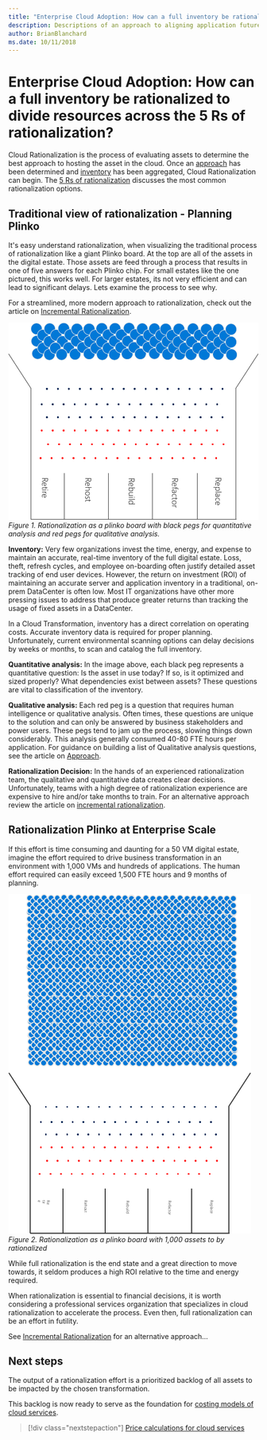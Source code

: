```yaml
---
title: "Enterprise Cloud Adoption: How can a full inventory be rationalized to divide resources across the 5 Rs of rationalization?"
description: Descriptions of an approach to aligning application future state
author: BrianBlanchard
ms.date: 10/11/2018
---
```


# Enterprise Cloud Adoption: How can a full inventory be rationalized to divide resources across the 5 Rs of rationalization?

Cloud Rationalization is the process of evaluating assets to determine the best approach to hosting the asset in the cloud.
Once an [approach](approach.md) has been determined and [inventory](inventory.md) has been aggregated, Cloud Rationalization can begin. The [5 Rs of rationalization](5-rs-of-rationalization.md) discusses the most common rationalization options.

## Traditional view of rationalization - Planning Plinko

It's easy understand rationalization, when visualizing the traditional process of rationalization like a giant Plinko board. At the top are all of the assets in the digital estate. Those assets are feed through a process that results in one of five answers for each Plinko chip. For small estates like the one pictured, this works well. For larger estates, its not very efficient and can lead to significant delays. Lets examine the process to see why.

For a streamlined, more modern approach to rationalization, check out the article on [Incremental Rationalization](rationalize-incremental.md).

![Rationalization as a plinko board with black pegs for quantitative analysis and red pegs for qualitative analysis](../_images/rationalization-plinko.png)
*Figure 1. Rationalization as a plinko board with black pegs for quantitative analysis and red pegs for qualitative analysis.*

**Inventory:** Very few organizations invest the time, energy, and expense to maintain an accurate, real-time inventory of the full digital estate. Loss, theft, refresh cycles, and employee on-boarding often justify detailed asset tracking of end user devices. However, the return on investment (ROI) of maintaining an accurate server and application inventory in a traditional, on-prem DataCenter is often low. Most IT organizations have other more pressing issues to address that produce greater returns than tracking the usage of fixed assets in a DataCenter.

In a Cloud Transformation, inventory has a direct correlation on operating costs. Accurate inventory data is required for proper planning. Unfortunately, current environmental scanning options can delay decisions by weeks or months, to scan and catalog the full inventory.

**Quantitative analysis:** In the image above, each black peg represents a quantitative question: Is the asset in use today? If so, is it optimized and sized properly? What dependencies exist between assets? These questions are vital to classification of the inventory.

**Qualitative analysis:** Each red peg is a question that requires human intelligence or qualitative analysis. Often times, these questions are unique to the solution and can only be answered by business stakeholders and power users. These pegs tend to jam up the process, slowing things down considerably. This analysis generally consumed 40-80 FTE hours per application. For guidance on building a list of Qualitative analysis questions, see the article on [Approach](approach.md).

**Rationalization Decision:** In the hands of an experienced rationalization team, the qualitative and quantitative data creates clear decisions. Unfortunately, teams with a high degree of rationalization experience are expensive to hire and/or take months to train. For an alternative approach review the article on [incremental rationalization](rationalize-incremental.md).

## Rationalization Plinko at Enterprise Scale

If this effort is time consuming and daunting for a 50 VM digital estate, imagine the effort required to drive business transformation in an environment with 1,000 VMs and hundreds of applications. The human effort required can easily exceed 1,500 FTE hours and 9 months of planning.

![Rationalization as a plinko board with 1,000 assets to by rationalized](../_images/rationalization-plinko-enterprise.png)
*Figure 2. Rationalization as a plinko board with 1,000 assets to by rationalized*

While full rationalization is the end state and a great direction to move towards, it seldom produces a high ROI relative to the time and energy required.

When rationalization is essential to financial decisions, it is worth considering a professional services organization that specializes in cloud rationalization to accelerate the process. Even then, full rationalization can be an effort in futility.

See [Incremental Rationalization](rationalize-incremental.md) for an alternative approach…

## Next steps

The output of a rationalization effort is a prioritized backlog of all assets to be impacted by the chosen transformation.

This backlog is now ready to serve as the foundation for [costing models of cloud services](calculate.md).

> [!div class="nextstepaction"]
> [Price calculations for cloud services](calculate.md)